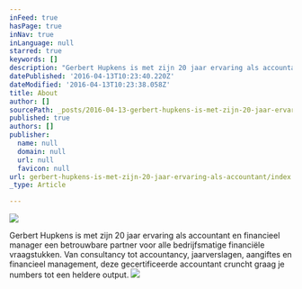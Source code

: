 ```yaml
---
inFeed: true
hasPage: true
inNav: true
inLanguage: null
starred: true
keywords: []
description: "Gerbert Hupkens is met zijn 20 jaar ervaring als accountant en financieel manager een betrouwbare partner voor alle bedrijfsmatige financiële vraagstukken. Van consultancy tot accountancy, jaarverslagen, aangiftes en financieel management, deze gecertificeerde accountant cruncht graag je numbers tot een heldere output.\_"
datePublished: '2016-04-13T10:23:40.220Z'
dateModified: '2016-04-13T10:23:38.058Z'
title: About
author: []
sourcePath: _posts/2016-04-13-gerbert-hupkens-is-met-zijn-20-jaar-ervaring-als-accountant.md
published: true
authors: []
publisher:
  name: null
  domain: null
  url: null
  favicon: null
url: gerbert-hupkens-is-met-zijn-20-jaar-ervaring-als-accountant/index.html
_type: Article

---
```

![](https://the-grid-user-content.s3-us-west-2.amazonaws.com/e7fbe970-9a53-43d2-98cc-68f95f73b0f6.jpg)

Gerbert Hupkens is met zijn 20 jaar ervaring als accountant en financieel manager een betrouwbare partner voor alle bedrijfsmatige financiële vraagstukken. Van consultancy tot accountancy, jaarverslagen, aangiftes en financieel management, deze gecertificeerde accountant cruncht graag je numbers tot een heldere output. ![](https://the-grid-user-content.s3-us-west-2.amazonaws.com/79ecf8a3-eb62-4b47-99f8-e8ef07a9214c.jpg)